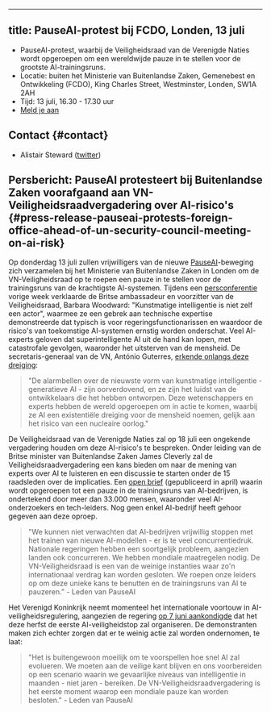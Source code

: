 

---
title: PauseAI-protest bij FCDO, Londen, 13 juli
---
- PauseAI-protest, waarbij de Veiligheidsraad van de Verenigde Naties wordt opgeroepen om een wereldwijde pauze in te stellen voor de grootste AI-trainingsruns.
- Locatie: buiten het Ministerie van Buitenlandse Zaken, Gemenebest en Ontwikkeling (FCDO), King Charles Street, Westminster, Londen, SW1A 2AH
- Tijd: 13 juli, 16.30 - 17.30 uur
- [Meld je aan](https://docs.google.com/forms/d/e/1FAIpQLSfW_E_Q92EEdv6AwHdsEbyR66tOUByo-wFrc3SU4zIL6HTjxw/viewform?usp%253Dsf_link)

## Contact {#contact}

- Alistair Steward ([twitter](https://twitter.com/alistair___s))

## Persbericht: PauseAI protesteert bij Buitenlandse Zaken voorafgaand aan VN-Veiligheidsraadvergadering over AI-risico's {#press-release-pauseai-protests-foreign-office-ahead-of-un-security-council-meeting-on-ai-risk}

Op donderdag 13 juli zullen vrijwilligers van de nieuwe [PauseAI](http://pauseai.info/)-beweging zich verzamelen bij het Ministerie van Buitenlandse Zaken in Londen om de VN-Veiligheidsraad op te roepen een pauze in te stellen voor de trainingsruns van de krachtigste AI-systemen. Tijdens een [persconferentie](https://youtu.be/USap-tFrTDc?t=3235) vorige week verklaarde de Britse ambassadeur en voorzitter van de Veiligheidsraad, Barbara Woodward: "Kunstmatige intelligentie is niet zelf een actor", waarmee ze een gebrek aan technische expertise demonstreerde dat typisch is voor regeringsfunctionarissen en waardoor de risico's van toekomstige AI-systemen ernstig worden onderschat. Veel AI-experts geloven dat superintelligente AI uit de hand kan lopen, met catastrofale gevolgen, waaronder het uitsterven van de mensheid. De secretaris-generaal van de VN, António Guterres, [erkende onlangs deze dreiging](https://press.un.org/en/2023/sgsm21832.doc.htm):

> "De alarmbellen over de nieuwste vorm van kunstmatige intelligentie - generatieve AI - zijn oorverdovend, en ze zijn het luidst van de ontwikkelaars die het hebben ontworpen. Deze wetenschappers en experts hebben de wereld opgeroepen om in actie te komen, waarbij ze AI een existentiële dreiging voor de mensheid noemen, gelijk aan het risico van een nucleaire oorlog."

De Veiligheidsraad van de Verenigde Naties zal op 18 juli een ongekende vergadering houden om deze AI-risico's te bespreken. Onder leiding van de Britse minister van Buitenlandse Zaken James Cleverly zal de Veiligheidsraadvergadering een kans bieden om naar de mening van experts over AI te luisteren en een discussie te starten onder de 15 raadsleden over de implicaties. Een [open brief](https://futureoflife.org/open-letter/pause-giant-ai-experiments/) (gepubliceerd in april) waarin wordt opgeroepen tot een pauze in de trainingsruns van AI-bedrijven, is ondertekend door meer dan 33.000 mensen, waaronder veel AI-onderzoekers en tech-leiders. Nog geen enkel AI-bedrijf heeft gehoor gegeven aan deze oproep.

> "We kunnen niet verwachten dat AI-bedrijven vrijwillig stoppen met het trainen van nieuwe AI-modellen - er is te veel concurrentiedruk. Nationale regeringen hebben een soortgelijk probleem, aangezien landen ook concurreren. We hebben mondiale maatregelen nodig. De VN-Veiligheidsraad is een van de weinige instanties waar zo'n internationaal verdrag kan worden gesloten. We roepen onze leiders op om deze unieke kans te benutten en de trainingsruns van AI te pauzeren." - Leden van PauseAI

Het Verenigd Koninkrijk neemt momenteel het internationale voortouw in AI-veiligheidsregulering, aangezien de regering [op 7 juni aankondigde](https://www.gov.uk/government/news/uk-to-host-first-global-summit-on-artificial-intelligence) dat het deze herfst de eerste AI-veiligheidstop zal organiseren. De demonstranten maken zich echter zorgen dat er te weinig actie zal worden ondernomen, te laat:

> "Het is buitengewoon moeilijk om te voorspellen hoe snel AI zal evolueren. We moeten aan de veilige kant blijven en ons voorbereiden op een scenario waarin we gevaarlijke niveaus van intelligentie in maanden - niet jaren - bereiken. De VN-Veiligheidsraadvergadering is het eerste moment waarop een mondiale pauze kan worden besloten." - Leden van PauseAI